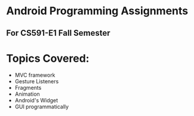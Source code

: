 # Android Programming Assignments
## For CS591-E1 Fall Semester

# Topics Covered:

- MVC framework
- Gesture Listeners
- Fragments
- Animation
- Android's Widget
- GUI programmatically 